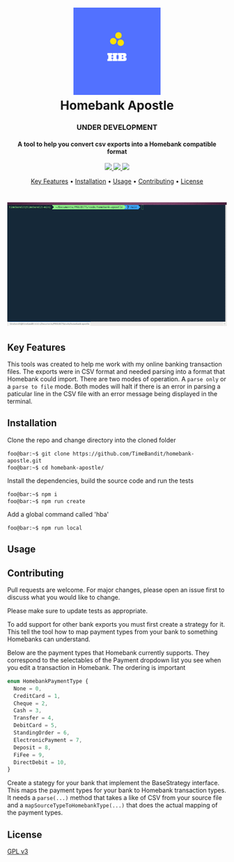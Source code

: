 <h1 align="center">
  <br>
  <img src="./img/HBLogo.png" width="200">
  <br>
  Homebank Apostle
  <br>
</h1>

<h3 align="center">UNDER DEVELOPMENT</h3>
<h4 align="center">A tool to help you convert csv exports into a Homebank compatible format</h4>

<p align="center">
  <a href="https://github.com/TimeBandit/homebank-apostle/workflows/Node.js%20CI/badge.svg">
    <img src="https://github.com/TimeBandit/homebank-apostle/workflows/Node.js%20CI/badge.svg">
  </a>
  <a href="https://gitter.im/homebank-apostle/homebank-apostle?utm_source=badge&utm_medium=badge&utm_campaign=pr-badge&utm_content=badge">
    <img src="https://badges.gitter.im/homebank-apostle/homebank-apostle.svg">
  </a>
  <a href="https://paypal.me/imrannazir?locale.x=en_GB">
    <img src="https://img.shields.io/badge/$-donate-ff69b4.svg?maxAge=2592000&amp;style=flat">
  </a>
</p>

<p align="center">
  <a href="#key-features">Key Features</a> •
  <a href="#installation">Installation</a> •
  <a href="#usage">Usage</a> •
  <a href="#contributing">Contributing</a> •
  <a href="#license">License</a>
</p>

<h1 align="center">
  <img src="./img/demo.gif">
</h1>

## Key Features

This tools was created to help me work with my online banking transaction files. The exports were in CSV format and needed parsing into a format that Homebank could import. There are two modes of operation. A `parse only` or a `parse to file` mode. Both modes will halt if there is an error in parsing a paticular line in the CSV file with an error message being displayed in the terminal.

## Installation

Clone the repo and change directory into the cloned folder

```console
foo@bar:~$ git clone https://github.com/TimeBandit/homebank-apostle.git
foo@bar:~$ cd homebank-apostle/
```

Install the dependencies, build the source code and run the tests

```console
foo@bar:~$ npm i
foo@bar:~$ npm run create
```

Add a global command called 'hba'

```console
foo@bar:~$ npm run local
```

## Usage

## Contributing

Pull requests are welcome. For major changes, please open an issue first to discuss what you would like to change.

Please make sure to update tests as appropriate.

To add support for other bank exports you must first create a strategy for it. This tell the tool how to map payment types from your bank to something Homebanks can understand.

Below are the payment types that Homebank currently supports. They correspond to the selectables of the Payment dropdown list you see when you edit a transaction in Homebank. The ordering is important

```typescript
enum HomebankPaymentType {
  None = 0,
  CreditCard = 1,
  Cheque = 2,
  Cash = 3,
  Transfer = 4,
  DebitCard = 5,
  StandingOrder = 6,
  ElectronicPayment = 7,
  Deposit = 8,
  FiFee = 9,
  DirectDebit = 10,
}
```

Create a stategy for your bank that implement the BaseStrategy interface. This maps the payment types for your bank to Homebank transaction types. It needs a `parse(...)` method that takes a like of CSV from your source file and a `mapSourceTypeToHomebankType(...)` that does the actual mapping of the payment types.

## License

[GPL v3](https://choosealicense.com/licenses/gpl-3.0)

